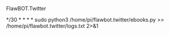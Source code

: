 FlawBOT.Twitter

*/30 * * * * sudo python3 /home/pi/flawbot.twitter/ebooks.py >> /home/pi/flawbot.twitter/logs.txt 2>&1